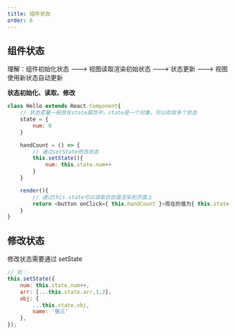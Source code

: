 ```yaml
---
title: 组件状态
order: 6
---
```


## 组件状态

理解：组件初始化状态 ---> 视图读取渲染初始状态 ---> 状态更新 ---> 视图使用新状态自动更新

**状态初始化、读取、修改**

```js
class Hello extends React.Component{
    // 状态变量一般放在state属性中，state是一个对象，可以存放多个状态
    state = {
        num: 0
    }

    handCount = () => {
        // 通过setState修改状态
        this.setState(){
            num: this.state.num++
        }
    }

    render(){
        // 通过this.state可以读取状态值渲染到页面上
        return <button onClick={ this.handCount }>现在的值为{ this.state.num }</button>
    }
}
```

## 修改状态

修改状态需要通过 setState

```js
// 如：
this.setState({
    num: this.state.num++,
    arr: [...this.state.arr,1,2],
    obj: {
        ...this.state.obj,
        name: '张三'
    },
});
```
